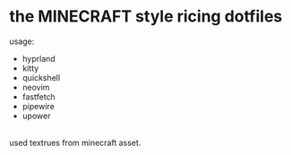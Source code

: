 # the MINECRAFT style ricing dotfiles
usage:
- hyprland
- kitty
- quickshell
- neovim
- fastfetch
- pipewire
- upower
<br>
used textrues from minecraft asset.

